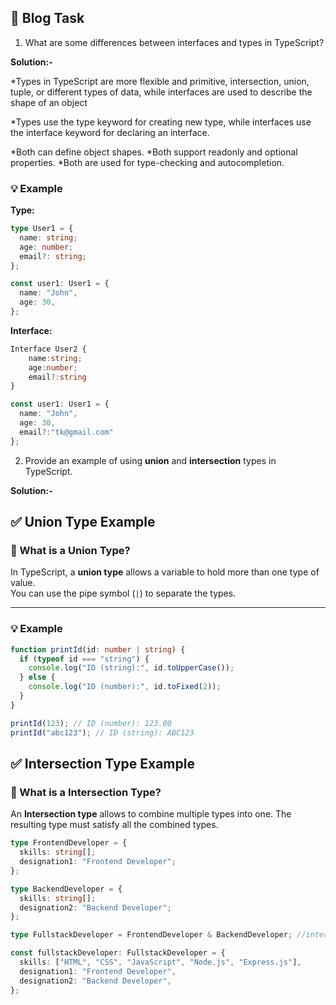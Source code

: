 ## 🎯 Blog Task

1. What are some differences between interfaces and types in TypeScript?

**Solution:-**

\*Types in TypeScript are more flexible and primitive, intersection, union, tuple, or different types of data, while interfaces are used to describe the shape of an object

\*Types use the type keyword for creating new type, while interfaces use the interface keyword for declaring an interface.

\*Both can define object shapes.
\*Both support readonly and optional properties.
\*Both are used for type-checking and autocompletion.

### 💡 Example

**Type:**

```ts
type User1 = {
  name: string;
  age: number;
  email?: string;
};

const user1: User1 = {
  name: "John",
  age: 30,
};
```

**Interface:**

```ts
Interface User2 {
    name:string;
    age:number;
    email?:string
}

const user1: User1 = {
  name: "John",
  age: 30,
  email?:"tk@gmail.com"
};
```

2. Provide an example of using **union** and **intersection** types in TypeScript.

**Solution:-**

## ✅ Union Type Example

### 📄 What is a Union Type?

In TypeScript, a **union type** allows a variable to hold more than one type of value.  
You can use the pipe symbol (`|`) to separate the types.

---

### 💡 Example

```ts
function printId(id: number | string) {
  if (typeof id === "string") {
    console.log("ID (string):", id.toUpperCase());
  } else {
    console.log("ID (number):", id.toFixed(2));
  }
}

printId(123); // ID (number): 123.00
printId("abc123"); // ID (string): ABC123
```

## ✅ Intersection Type Example

### 📄 What is a Intersection Type?

An **Intersection type** allows to combine multiple types into one. The resulting type must satisfy all the combined types.

```ts
type FrontendDeveloper = {
  skills: string[];
  designation1: "Frontend Developer";
};

type BackendDeveloper = {
  skills: string[];
  designation2: "Backend Developer";
};

type FullstackDeveloper = FrontendDeveloper & BackendDeveloper; //intersection

const fullstackDeveloper: FullstackDeveloper = {
  skills: ["HTML", "CSS", "JavaScript", "Node.js", "Express.js"],
  designation1: "Frontend Developer",
  designation2: "Backend Developer",
};
```
